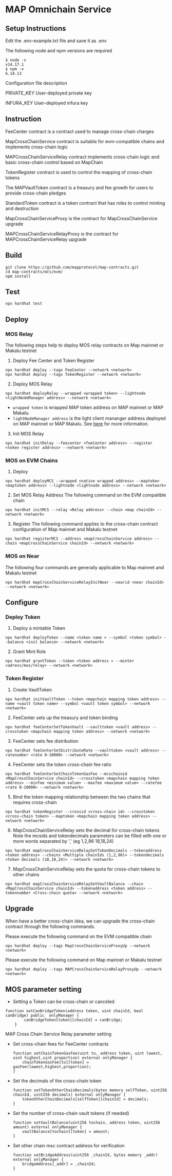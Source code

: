 # MAP Omnichain Service


## Setup Instructions
Edit the .env-example.txt file and save it as .env

The following node and npm versions are required
````
$ node -v
v14.17.1
$ npm -v
6.14.13
````

Configuration file description

PRIVATE_KEY User-deployed private key

INFURA_KEY User-deployed infura key

## Instruction
FeeCenter contract is a contract used to manage cross-chain charges

MapCrossChainService contract is suitable for evm-compatible chains and implements cross-chain logic

MAPCrossChainServiceRelay contract implements cross-chain logic and basic cross-chain control based on MapChain

TokenRegister contract is used to control the mapping of cross-chain tokens

The MAPVaultToken contract is a treasury and fee growth for users to provide cross-chain pledges

StandardToken contract is a token contract that has roles to control minting and destruction

MapCrossChainServiceProxy is the contract for MapCrossChainService upgrade

MAPCrossChainServiceRelayProxy is the contract for MAPCrossChainServiceRelay upgrade

## Build

```shell
git clone https://github.com/mapprotocol/map-contracts.git
cd map-contracts/mcs/evm/
npm install
```

## Test

```shell
npx hardhat test
```

## Deploy

### MOS Relay
The following steps help to deploy MOS relay contracts on Map mainnet or Makalu testnet

1. Deploy Fee Center and Token Register
```
npx hardhat deploy --tags FeeCenter --network <network>
npx hardhat deploy --tags TokenRegister --network <network>
````
2. Deploy MOS Relay

```
npx hardhat deployRelay --wrapped <wrapped token> --lightnode <lightNodeManager address> --network <network>
````

* `wrapped token` is wrapped MAP token address on MAP mainnet or MAP Makalu.
* `lightNodeManager address` is the light client mananger address deployed on MAP mainnet or MAP Makalu. See [here](../protocol/README.md) for more information.

3. Init MOS Relay
```
npx hardhat initRelay --feecenter <feeCenter address> --register <token register address> --network <network>
````

### MOS on EVM Chains

1. Deploy
```
npx hardhat deployMCS --wrapped <native wrapped address> --maptoken <maptoken address> --lightnode <lightnode address> --network <network>
```

2. Set MOS Relay Address
The following command on the EVM compatible chain
```
npx hardhat initMCS --relay <Relay address> --chain <map chainId> --network <network>
```

3. Register
   The following command applies to the cross-chain contract configuration of Map mainnet and Makalu testnet
```
npx hardhat registerMCS --address <mapCrossChainService address> --chain <mapCrossChainService chainId> --network <network>
```

### MOS on Near


The following four commands are generally applicable to Map mainnet and Makalu testnet
```
npx hardhat mapCrossChainServiceRelayInitNear --nearid <near chainId> --network <network>
```


## Configure

### Deploy Token

1. Deploy a mintable Token
````
npx hardhat deployToken --name <token name > --symbol <token symbol> --balance <init balance> --network <network>
````

2. Grant Mint Role
````
npx hardhat grantToken --token <token address > --minter <adress/mos/relay> --network <network>
````

### Token Register

1. Create VaultToken

````
npx hardhat initVaultToken --token <mapchain mapping token address> --name <vault token name> --symbol <vault token symbol> --network <network>
````
2. FeeCenter sets up the treasury and token binding
````
npx hardhat feeCenterSetTokenVault --vaulttoken <vault address> --crosstoken <mapchain mapping token address> --network <network>
````

3. FeeCenter sets fee distribution
````
npx hardhat feeCenterSetDistributeRate --vaulttoken <vault address> --ratenumber <rate 0-10000> --network <network>
````

4. FeeCenter sets the token cross-chain fee ratio
````
npx hardhat feeCenterSetChainTokenGasFee --mcschainid <MapCrossChainService chainId> --crosstoken <mapchain mapping token address> --minfee <minimum value> --maxfee <maximum value> --ratefee <rate 0-10000> --network <network>
````
5. Bind the token mapping relationship between the two chains that requires cross-chain
````
npx hardhat tokenRegister --crossid <cross-chain id> --crosstoken <cross-chain token> --maptoken <mapchain mapping token address> --network <network>
````
6. MapCrossChainServiceRelay sets the decimal for cross-chain tokens
   Note the mcsids and tokendecimals parameters can be filled with one or more words separated by ',' (eg 1,2,96 18,18,24)
````
npx hardhat mapCrossChainServiceRelaySetTokenDecimals --tokenaddress <token address> --chains <Multiple chainIds (1,2,96)> --tokendecimals <token decimals (18,18,24)> --network <network>
````
7. MapCrossChainServiceRelay sets the quota for cross-chain tokens to other chains
````
npx hardhat mapCrossChainServiceRelaySetVaultBalance --chain <MapCrossChainService chainId> --tokenaddress <token address> --tokennumber <Cross-chain quota> --network <network>
````


## Upgrade

When have a better cross-chain idea, we can upgrade the cross-chain contract through the following commands.

Please execute the following command on the EVM compatible chain

```
npx hardhat deploy --tags MapCrossChainServiceProxyUp --network <network>
```

Please execute the following command on Map mainnet or Makalu testnet
```
npx hardhat deploy --tags MAPCrossChainServiceRelayProxyUp --network <network>
```


## MOS parameter setting

- Setting a Token can be cross-chain or canceled

```solidity
function setCanBridgeToken(address token, uint chainId, bool canBridge) public 	onlyManager {
        canBridgeToken[token][chainId] = canBridge;
    }
```



MAP Cross Chain Service Relay parameter setting

- Set cross-chain fees for FeeCenter contracts

  ```solidity
  function setChainTokenGasFee(uint to, address token, uint lowest, uint highest,uint proportion) external onlyManager {
      chainTokenGasFee[to][token] = gasFee(lowest,highest,proportion);
  }
  ```

- Set the decimals of the cross-chain token

  ```solidity
  function setTokenOtherChainDecimals(bytes memory selfToken, uint256 chainId, uint256 decimals) external onlyManager {
      tokenOtherChainDecimals[selfToken][chainId] = decimals;
  }
  ```

- Set the number of cross-chain vault tokens (if needed)

  ```solidity
  function setVaultBalance(uint256 tochain, address token, uint256 amount) external onlyManager {
      vaultBalance[tochain][token] = amount;
  }
  ```

- Set other chain msc contract address for verification

  ```solidity
  function setBridgeAddress(uint256 _chainId, bytes memory _addr) external onlyManager {
      bridgeAddress[_addr] = _chainId;
  }
  ```